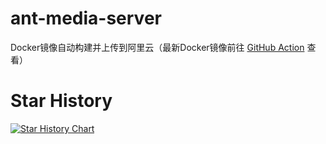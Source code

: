 # ant-media-server
Docker镜像自动构建并上传到阿里云（最新Docker镜像前往 [GitHub Action](../../actions) 查看）

# Star History

[![Star History Chart](https://api.star-history.com/svg?repos=IAMJOYBO/ktransformers&type=Date)](https://www.star-history.com/#IAMJOYBO/ktransformers&Date)

